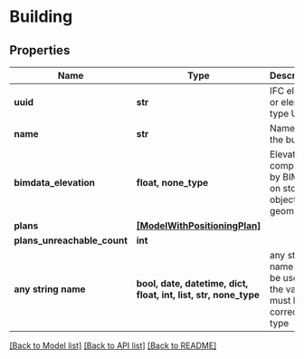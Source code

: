 # Building


## Properties
Name | Type | Description | Notes
------------ | ------------- | ------------- | -------------
**uuid** | **str** | IFC element or element type UUID | [readonly] 
**name** | **str** | Name of the building | [readonly] 
**bimdata_elevation** | **float, none_type** | Elevation computed by BIMData on storey&#39;s objects geometries. | [readonly] 
**plans** | [**[ModelWithPositioningPlan]**](ModelWithPositioningPlan.md) |  | [readonly] 
**plans_unreachable_count** | **int** |  | [readonly] 
**any string name** | **bool, date, datetime, dict, float, int, list, str, none_type** | any string name can be used but the value must be the correct type | [optional]

[[Back to Model list]](../README.md#documentation-for-models) [[Back to API list]](../README.md#documentation-for-api-endpoints) [[Back to README]](../README.md)


